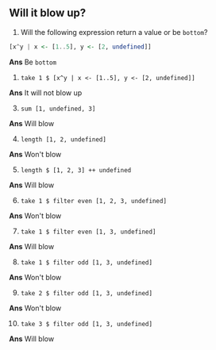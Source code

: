 ## Will it blow up?                

1. Will the following expression return a value or be `bottom`?                                                      
```haskell
[x^y | x <- [1..5], y <- [2, undefined]]
```

**Ans**
Be `bottom`

1. `take 1 $ [x^y | x <- [1..5], y <- [2, undefined]]`

**Ans**
It will not blow up

3. `sum [1, undefined, 3]`

**Ans**
Will blow


4. `length [1, 2, undefined]`

**Ans**
Won't blow

5. `length $ [1, 2, 3] ++ undefined`

**Ans**
Will blow

6. `take 1 $ filter even [1, 2, 3, undefined]`

**Ans**
Won't blow

7. `take 1 $ filter even [1, 3, undefined]`

**Ans**
Will blow

8. `take 1 $ filter odd [1, 3, undefined]`

**Ans**
Won't blow

9. `take 2 $ filter odd [1, 3, undefined]`

**Ans**
Won't blow

10. `take 3 $ filter odd [1, 3, undefined]`

**Ans**
Will blow